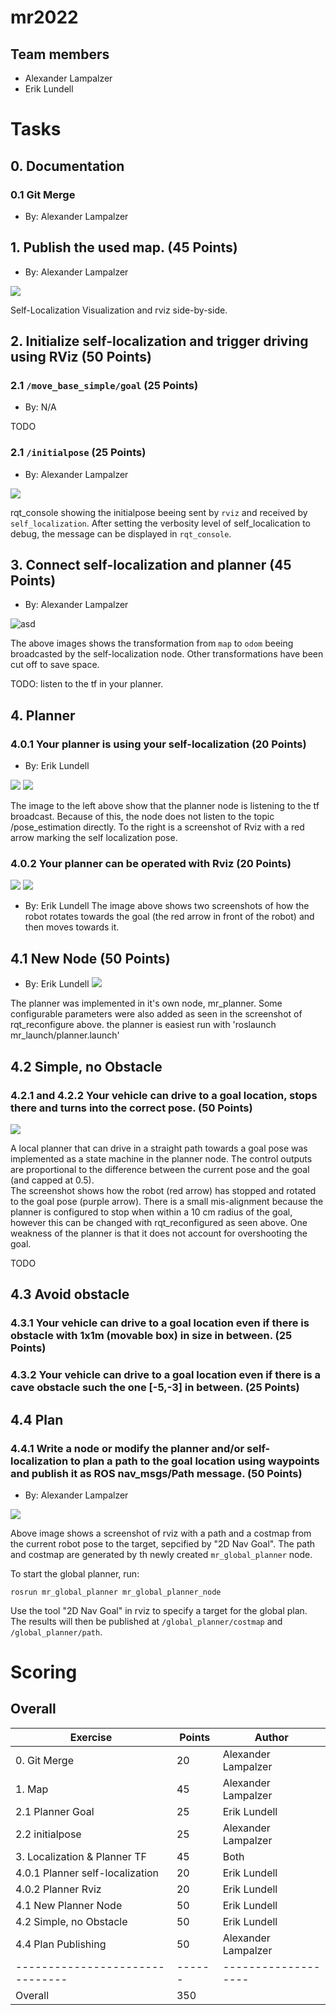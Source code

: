# mr2022

## Team members
* Alexander Lampalzer
* Erik Lundell

# Tasks

## 0. Documentation

### 0.1 Git Merge

* By: Alexander Lampalzer

## 1. Publish the used map. (45 Points)
* By: Alexander Lampalzer

![](docs/map-publish.png)

Self-Localization Visualization and rviz side-by-side. 

## 2. Initialize self-localization and trigger driving using RViz (50 Points)

### 2.1 `/move_base_simple/goal` (25 Points)

* By: N/A

TODO

### 2.1 `/initialpose` (25 Points)

* By: Alexander Lampalzer

![](docs/initialpose.png)

rqt_console showing the initialpose beeing sent by `rviz` and received by `self_localization`. After setting the verbosity level of self_localication to debug, the message can be displayed in `rqt_console`.

## 3. Connect self-localization and planner (45 Points)

* By: Alexander Lampalzer

![asd](docs/odom.png)

The above images shows the transformation from `map` to `odom` beeing broadcasted by the self-localization node. Other transformations have been cut off to save space.

TODO: listen to the tf in your planner.

## 4. Planner

### 4.0.1 Your planner is using your self-localization (20 Points)

* By: Erik Lundell

![](docs/1.2.png) ![](docs/1.1.png)

The image to the left above show that the planner node is listening to the tf broadcast. Because of this, the node does not listen to the topic /pose_estimation directly. To the right is a screenshot of Rviz with a red arrow marking the self localization pose.

### 4.0.2 Your planner can be operated with Rviz (20 Points)

![](docs/2.1.png) ![](docs/2.2.png)
* By: Erik Lundell
The image above shows two screenshots of how the robot rotates towards the goal (the red arrow in front of the robot) and then moves towards it.

## 4.1 New Node (50 Points)

* By: Erik Lundell
![](docs/3.png)

The planner was implemented in it's own node, mr_planner. Some configurable parameters were also added as seen in the screenshot of rqt_reconfigure above. the planner is easiest run with 'roslaunch mr_launch/planner.launch'

## 4.2 Simple, no Obstacle

### 4.2.1 and 4.2.2 Your vehicle can drive to a goal location, stops there and turns into the correct pose. (50 Points)

![](docs/4.png)

A local planner that can drive in a straight path towards a goal pose was implemented as a state machine in the planner node. The control outputs are proportional to the difference between the current pose and the goal (and capped at 0.5).  
The screenshot shows how the robot (red arrow) has stopped and rotated to the goal pose (purple arrow). There is a small mis-alignment because the planner is configured to stop when within a 10 cm radius of the goal, however this can be changed with rqt_reconfigured as seen above. One weakness of the planner is that it does not account for overshooting the goal.

TODO

## 4.3 Avoid obstacle

### 4.3.1 Your vehicle can drive to a goal location even if there is obstacle with 1x1m (movable box) in size in between. (25 Points)

### 4.3.2 Your vehicle can drive to a goal location even if there is a cave obstacle such the one [-5,-3] in between. (25 Points)

## 4.4 Plan

### 4.4.1 Write a node or modify the planner and/or self-localization to plan a path to the goal location using waypoints and publish it as ROS nav_msgs/Path message. (50 Points)

* By: Alexander Lampalzer

![](docs/global_planner.png)

Above image shows a screenshot of rviz with a path and a costmap from the current robot pose to the target, sepcified by "2D Nav Goal". The path and costmap are generated by th newly created `mr_global_planner` node.

To start the global planner, run:

```
rosrun mr_global_planner mr_global_planner_node
```

Use the tool "2D Nav Goal" in rviz to specify a target for the global plan. The results will then be published at `/global_planner/costmap` and `/global_planner/path`.

# Scoring

## Overall

| Exercise                        | Points | Author              |
| ------------------------------- | ------ | ------------------- |
| 0. Git Merge                    | 20     | Alexander Lampalzer |
| 1. Map                          | 45     | Alexander Lampalzer |
| 2.1 Planner Goal                | 25     | Erik Lundell        |
| 2.2 initialpose                 | 25     | Alexander Lampalzer |
| 3. Localization & Planner TF    | 45     | Both                |
| 4.0.1 Planner self-localization | 20     | Erik Lundell        |
| 4.0.2 Planner Rviz              | 20     | Erik Lundell        |
| 4.1 New Planner Node            | 50     | Erik Lundell        |
| 4.2 Simple, no Obstacle         | 50     | Erik Lundell        |
| 4.4 Plan Publishing             | 50     | Alexander Lampalzer |
| ------------------------------- | ------ | ------------------- |
| Overall                         | 350    |                     |
